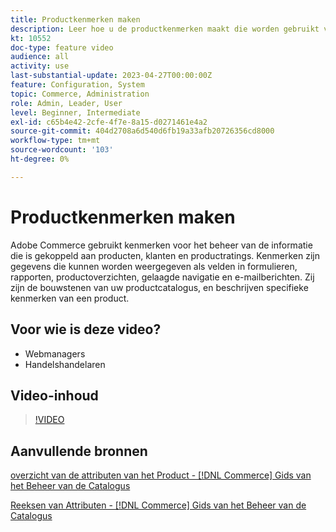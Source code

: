 ```yaml
---
title: Productkenmerken maken
description: Leer hoe u de productkenmerken maakt die worden gebruikt voor het beheren van de informatie die is gekoppeld aan producten, klanten en productratings.
kt: 10552
doc-type: feature video
audience: all
activity: use
last-substantial-update: 2023-04-27T00:00:00Z
feature: Configuration, System
topic: Commerce, Administration
role: Admin, Leader, User
level: Beginner, Intermediate
exl-id: c65b4e42-2cfe-4f7e-8a15-d0271461e4a2
source-git-commit: 404d2708a6d540d6fb19a33afb20726356cd8000
workflow-type: tm+mt
source-wordcount: '103'
ht-degree: 0%

---
```


# Productkenmerken maken

Adobe Commerce gebruikt kenmerken voor het beheer van de informatie die is gekoppeld aan producten, klanten en productratings. Kenmerken zijn gegevens die kunnen worden weergegeven als velden in formulieren, rapporten, productoverzichten, gelaagde navigatie en e-mailberichten. Zij zijn de bouwstenen van uw productcatalogus, en beschrijven specifieke kenmerken van een product.

## Voor wie is deze video?

- Webmanagers
- Handelshandelaren

## Video-inhoud

>[!VIDEO](https://video.tv.adobe.com/v/343749?quality=12&learn=on)

## Aanvullende bronnen

[ overzicht van de attributen van het Product -  [!DNL Commerce]  Gids van het Beheer van de Catalogus ](https://experienceleague.adobe.com/docs/commerce-admin/catalog/product-attributes/product-attributes.html)

[ Reeksen van Attributen -  [!DNL Commerce]  Gids van het Beheer van de Catalogus ](https://experienceleague.adobe.com/docs/commerce-admin/catalog/product-attributes/create/attribute-sets.html)
